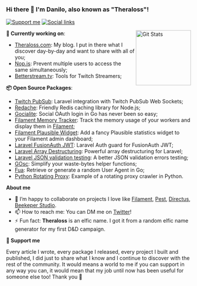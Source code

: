 ### Hi there 👋 I'm Danilo, also known as "Theraloss"!

[![Support me](https://img.shields.io/badge/💜-Support%20me-f471ff?style=for-the-badge)](https://www.buymeacoffee.com/theraloss)
[![Social links](https://img.shields.io/badge/🔗-Social%20Links-00e4e8?style=for-the-badge)](https://linktr.ee/theraloss)

<a href="https://github.com/danilopolani"><img alt="Git Stats" src="https://github-readme-stats.vercel.app/api?username=danilopolani&show_icons=true" align="right" height="150" /></a>

**🔭 Currently working on**: 

- [Theraloss.com](https://theraloss.com): My blog. I put in there what I discover day-by-day and want to share with all of you;
- [Nop.is](https://nop.is): Prevent multiple users to access the same simultaneously;
- [Betterstream.tv](https://betterstream.tv/): Tools for Twitch Streamers;

**📦 Open Source Packages**:

- [Twitch PubSub](https://github.com/danilopolani/twitch-pub-sub): Laravel integration with Twitch PubSub Web Sockets;
- [Redache](https://github.com/danilopolani/redache): Friendly Redis caching library for Node.js;
- [Gocialite](https://github.com/danilopolani/gocialite): Social OAuth login in Go has never been so easy;
- [Filament Memory Tracker](https://github.com/danilopolani/filament-memory-tracker): Track the memory usage of your workers and display them in [Filament](https://filamentadmin.com);
- [Filament Plausible Widget](https://github.com/danilopolani/filament-plausible-widget): Add a fancy Plausible statistics widget to your Filament admin dashboard;
- [Laravel FusionAuth JWT](https://github.com/danilopolani/laravel-fusionauth-jwt): Laravel Auth guard for FusionAuth JWT;
- [Laravel Array Destructuring](https://github.com/danilopolani/laravel-array-destructuring): Powerful array destructuring for Laravel;
- [Laravel JSON validation testing](https://github.com/danilopolani/laravel-json-validation-testing): A better JSON validation errors testing;
- [GOsc](https://github.com/danilopolani/gosc): Simplify your waste-bytes helper functions;
- [Fua](https://github.com/danilopolani/fua): Retrieve or generate a random User Agent in Go;
- [Python Rotating Proxy](https://github.com/danilopolani/rotating-proxy-python): Example of a rotating proxy crawler in Python.

**About me**

- 👯 I’m happy to collaborate on projects I love like [Filament](https://github.com/laravel-filament/filament/pulls?q=is%3Apr+is%3Aclosed+author%3Adanilopolani), [Pest](https://github.com/pestphp/pest/pulls?q=is%3Apr+author%3Adanilopolani+is%3Aclosed), [Directus](https://github.com/directus/directus/pulls?q=is%3Apr+author%3Adanilopolani+is%3Aclosed), [Beekeper Studio](https://github.com/beekeeper-studio/beekeeper-studio/pulls?q=is%3Apr+author%3Adanilopolani+is%3Aclosed).
- 📫 How to reach me: You can DM me on [Twitter](https://twitter.com/theraloss)!
- ⚡ Fun fact: **Theraloss** is an elfic name. I got it from a random elfic name generator for my first D&D campaign.

**💜 Support me**

Every article I wrote, every package I released, every project I built and published, I did just to share what I know and I continue to discover with the rest of the community. It would means a world to me if you can support in any way you can, it would mean that my job until now has been useful for someone else too! Thank you 🙏
